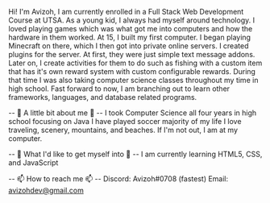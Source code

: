 Hi! I'm Avizoh, I am currently enrolled in a Full Stack Web Development Course at UTSA. As a young kid, I always had myself around technology.
I loved playing games which was what got me into computers and how the hardware in them worked. At 15, I built my first computer. I began playing
Minecraft on there, which I then got into private online servers. I created plugins for the server. At first, they were just simple text message 
addons. Later on, I create activities for them to do such as fishing with a custom item that has it's own reward system with custom configurable
rewards. During that time I was also taking computer science classes throughout my time in high school. Fast forward to now, I am branching out
to learn other frameworks, languages, and database related programs.

-- 👀 A little bit about me 👀 --
I took Computer Science all four years in high school focusing on Java
I have played soccer majority of my life
I love traveling, scenery, mountains, and beaches.
If I'm not out, I am at my computer.

-- 🌱 What I'd like to get myself into 🌱 --
I am currently learning HTML5, CSS, and JavaScript

-- 📫 How to reach me 📫 --
Discord: Avizoh#0708 (fastest)
Email: avizohdev@gmail.com
